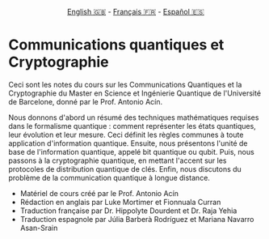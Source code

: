 <p style="text-align: center;">
    <a id="linken" href="../../../../en/content/index.html">English &#x1F1EC;&#x1F1E7;</a> - 
    <a id="linkfr" href="../../../../fr/content/index.html">Français &#x1F1EB;&#x1F1F7;</a> - 
    <a id="linkes" href="../../../../es/content/index.html">Español &#x1F1EA;&#x1F1F8;</a>
</p>
<script>
    currentPage = window.location.href;
    beforeLang = currentPage.slice(0, currentPage.indexOf("content") - 3);
    afterLang = currentPage.slice(currentPage.indexOf("content"));
    document.getElementById("linken").href = beforeLang + "en/" + afterLang;
    document.getElementById("linkfr").href = beforeLang + "fr/" + afterLang;
    document.getElementById("linkes").href = beforeLang + "es/" + afterLang;
</script>


# Communications quantiques et Cryptographie

Ceci sont les notes du cours sur les Communications Quantiques et la Cryptographie du Master en Science et Ingénierie Quantique de l'Université de Barcelone, donné par le Prof. Antonio Acín.

Nous donnons d'abord un résumé des techniques mathématiques requises dans le formalisme quantique : comment représenter les états quantiques, leur évolution et leur mesure. Ceci définit les règles communes à toute application d'information quantique. Ensuite, nous présentons l'unité de base de l'information quantique, appelé bit quantique ou qubit. Puis, nous passons à la cryptographie quantique, en mettant l'accent sur les protocoles de distribution quantique de clés. Enfin, nous discutons du problème de la communication quantique à longue distance.

- Matériel de cours créé par le Prof. Antonio Acín
- Rédaction en anglais par Luke Mortimer et Fionnuala Curran
- Traduction française par Dr. Hippolyte Dourdent et Dr. Raja Yehia
- Traduction espagnole par Júlia Barberà Rodríguez et Mariana Navarro Asan-Srain 


